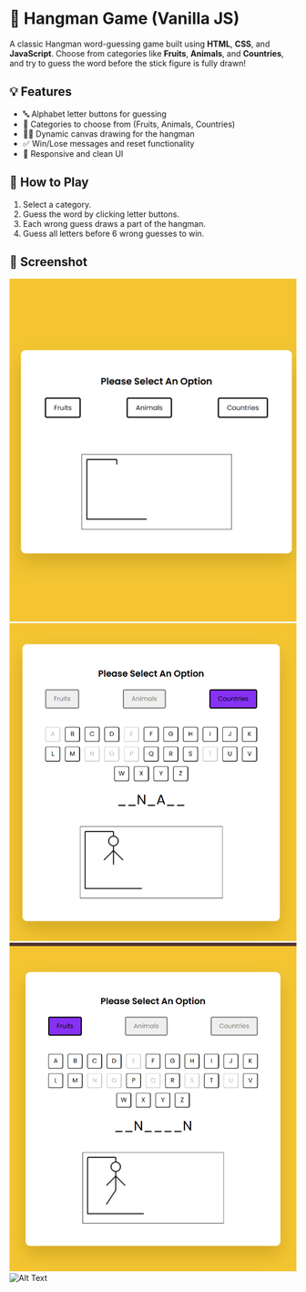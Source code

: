 # 🎯 Hangman Game (Vanilla JS)

A classic Hangman word-guessing game built using **HTML**, **CSS**, and **JavaScript**. Choose from categories like **Fruits**, **Animals**, and **Countries**, and try to guess the word before the stick figure is fully drawn!

## 💡 Features

- 🔤 Alphabet letter buttons for guessing
- 🧠 Categories to choose from (Fruits, Animals, Countries)
- 👨‍🎨 Dynamic canvas drawing for the hangman
- ✅ Win/Lose messages and reset functionality
- 🧼 Responsive and clean UI

## 🧩 How to Play

1. Select a category.
2. Guess the word by clicking letter buttons.
3. Each wrong guess draws a part of the hangman.
4. Guess all letters before 6 wrong guesses to win.

## 📸 Screenshot

![Alt Text](https://raw.githubusercontent.com/KEERTI930/Hangman--game/71bb0f39fed94de2964c646678788ef26a0a1e72/Screenshot%20(215).png)
![Alt Text](https://github.com/KEERTI930/Hangman--game/blob/main/Screenshot%20(214).png?raw=true)
![Alt Text](https://github.com/KEERTI930/Hangman--game/blob/main/Screenshot%20(213).png?raw=true)
![Alt Text]()
